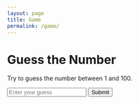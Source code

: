 ```yaml
---
layout: page
title: Game
permalink: /game/
---
```



<html>
<head>
  <title>Guess the Number</title>
  <link rel="stylesheet" href="/devops/assets/css/game.css">
</head>
<body>

  <h1>Guess the Number</h1>
  <p id="numberguessor">Try to guess the number between 1 and 100.</p>
  <input type="text" id="guess" placeholder="Enter your guess">
  <button is="button" onclick="checkGuess()">Submit</button>
  <p id="result"></p>
  <script>
    // Generate a random number between 1 and 100
    const randomNumber = Math.floor(Math.random() * 100) + 1;
    let attempts = 0;

    function checkGuess() {
      // Get the user's guess
      const guess = parseInt(document.getElementById("guess").value);

      // Increase the number of attempts
      attempts++;

      // Check if the guess is correct
      if (guess === randomNumber) {
        document.getElementById("result").innerHTML = `Congratulations! You guessed the number in ${attempts} attempts.`;
      } else if (guess < randomNumber) {
        document.getElementById("result").innerHTML = "Too low. Guess again.";
      } else {
        document.getElementById("result").innerHTML = "Too high. Guess again.";
      }
    }
  </script>
</body>
</html>
